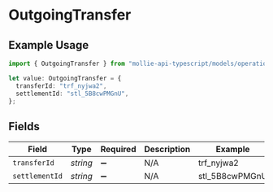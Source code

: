 # OutgoingTransfer

## Example Usage

```typescript
import { OutgoingTransfer } from "mollie-api-typescript/models/operations";

let value: OutgoingTransfer = {
  transferId: "trf_nyjwa2",
  settlementId: "stl_5B8cwPMGnU",
};
```

## Fields

| Field              | Type               | Required           | Description        | Example            |
| ------------------ | ------------------ | ------------------ | ------------------ | ------------------ |
| `transferId`       | *string*           | :heavy_minus_sign: | N/A                | trf_nyjwa2         |
| `settlementId`     | *string*           | :heavy_minus_sign: | N/A                | stl_5B8cwPMGnU     |